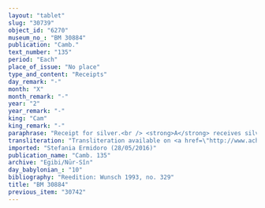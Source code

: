 ```yaml
---
layout: "tablet"
slug: "30739"
object_id: "6270"
museum_no_: "BM 30884"
publication: "Camb."
text_number: "135"
period: "Each"
place_of_issue: "No place"
type_and_content: "Receipts"
day_remark: "-"
month: "X"
month_remark: "-"
year: "2"
year_remark: "-"
king: "Cam"
king_remark: "-"
paraphrase: "Receipt for silver.<br /> <strong>A</strong> receives silver on <strong>C</strong>&rsquo;s orders from <strong>B</strong>. It concerns 16 shekels of silver, including the silver for onions and sheep, with the rest of the details being lost in the broken parts of the tablet. Names of 2 witnesses (introduced by <em>ina u</em><em>&scaron;uzzi</em>). No scribe.<br /> &nbsp;<br /> <strong>A </strong>= Rēmūtu; <strong>B </strong>= Nergal-rēṣūa; <strong>C </strong>= Madān-bēlu-uṣur"
transliteration: "Transliteration available on <a href=\"http://www.achemenet.com/fr/item/?/sources-textuelles/textes-par-regions/babylonie/sippar-et-sa-region/1676861\" target=\"_blank\">Achemenet</a>"
imported: "Stefania Ermidoro (28/05/2016)"
publication_name: "Camb. 135"
archive: "Egibi/Nūr-Sîn"
day_babylonian_: "10"
bibliography: "Reedition: Wunsch 1993, no. 329"
title: "BM 30884"
previous_item: "30742"
---
```


